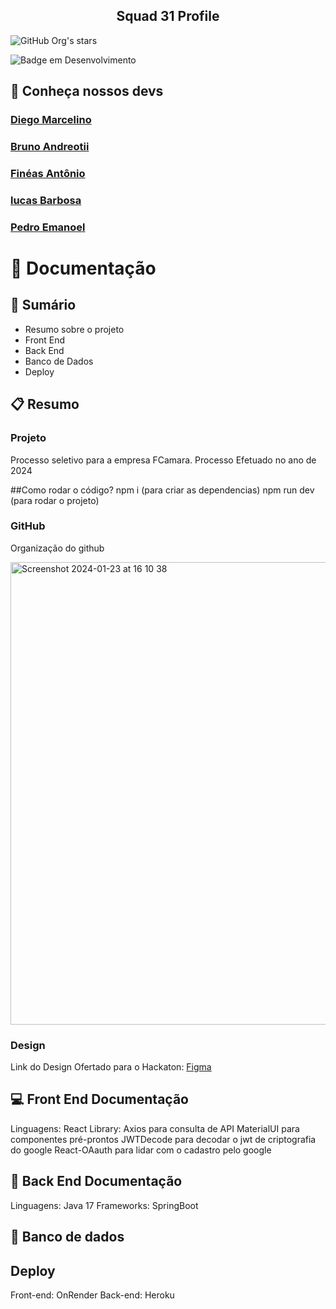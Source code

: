 <p align="center">
    <h2 align="center"> Squad 31 Profile </h2> 
</p>

![GitHub Org's stars](https://img.shields.io/github/stars/Squad-31-Hackathon)

![Badge em Desenvolvimento](http://img.shields.io/static/v1?label=STATUS&message=EM%20DESENVOLVIMENTO&color=GREEN&style=for-the-badge)

## 👋 Conheça nossos devs
[<h3>Diego Marcelino</h3>](https://github.com/lucasbrbs)
[<h3>Bruno Andreotii</h3>](https://github.com/lucasbrbs)
[<h3>Finéas Antônio</h3>](https://github.com/lucasbrbs)
[<h3>lucas Barbosa</h3>](https://github.com/lucasbrbs)
[<h3>Pedro Emanoel</h3>](https://github.com/lucasbrbs)

# 📁 Documentação 

## :newspaper: Sumário
 - Resumo sobre o projeto
 - Front End 
 - Back End
 - Banco de Dados
 - Deploy

## :clipboard: Resumo

### Projeto
Processo seletivo para a empresa FCamara.
Processo Efetuado no ano de 2024

##Como rodar o código?
npm i  (para criar as dependencias)
npm run dev (para rodar o projeto)

### GitHub
Organização do github

<img width="740" alt="Screenshot 2024-01-23 at 16 10 38" src="https://github.com/Squad-31-Hackathon/.github/assets/47783422/3bced019-2a89-4ec9-9d6f-83dfa1def494">

    
### Design
Link do Design Ofertado para o Hackaton: <a href="https://www.freecodecamp.org/">Figma</a>
 

## :computer: Front End Documentação
Linguagens: React
Library: Axios para consulta de API
        MaterialUI para componentes pré-prontos
        JWTDecode para decodar o jwt de criptografia do google
        React-OAauth para lidar com o cadastro pelo google

## :page_facing_up: Back End Documentação
Linguagens: Java 17
Frameworks: SpringBoot

## :floppy_disk: Banco de dados

## Deploy
Front-end: OnRender
Back-end: Heroku

